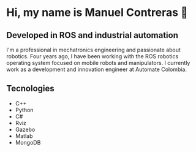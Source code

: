 # Hi, my name is Manuel Contreras 👋 

## Developed in ROS and industrial automation

I'm a professional in mechatronics engineering and passionate about robotics. Four years ago, I have been working with the ROS robotics operating system focused on mobile robots and manipulators. I currently work as a development and innovation engineer at Automate Colombia.

## Tecnologies
- C++
- Python
- C#
- Rviz
- Gazebo
- Matlab
- MongoDB

